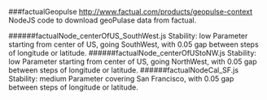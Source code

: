 ###factualGeopulse
http://www.factual.com/products/geopulse-context
NodeJS code to download geoPulase data from factual.

######factualNode_centerOfUS_SouthWest.js
Stability: low
Parameter starting from center of US, going SouthWest, with 0.05 gap between steps of longitude or latitude.
######factualNode_centerOfUStoNW.js
Stability: low
Parameter starting from center of US, going NorthWest, with 0.05 gap between steps of longitude or latitude.
######factualNodeCal_SF.js
Stability: medium
Parameter covering San Francisco, with 0.05 gap between steps of longitude or latitude.